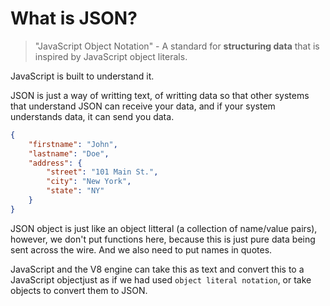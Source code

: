 # What is JSON?

> "JavaScript Object Notation"
> \- A standard for **structuring data** that is inspired by JavaScript object literals.

JavaScript is built to understand it.

JSON is just a way of writting text, of writting data so that other systems that understand JSON can receive your data, and if your system understands data, it can send you data.

```JSON
{
    "firstname": "John",
    "lastname": "Doe",
    "address": {
        "street": "101 Main St.",
        "city": "New York",
        "state": "NY"
    }
}
```

JSON object is just like an object litteral (a collection of name/value pairs), however, we don't put functions here, because this is just pure data being sent across the wire. And we also need to put names in quotes.

JavaScript and the V8 engine can take this as text and convert this to a
JavaScript objectjust as if we had used ``object literal notation``, or take objects to convert them to JSON.

